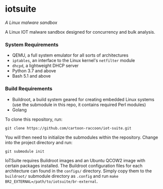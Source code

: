 # iotsuite

_A Linux malware sandbox_

A Linux IOT malware sandbox designed for concurrency and bulk analysis.

### System Requirements

- QEMU, a full system emulator for all sorts of architectures
- `iptables`, an interface to the Linux kernel's `netfilter` module
- `dhcpd`, a lightweight DHCP server
- Python 3.7 and above
- Bash 5.1 and above

### Build Requirements

- Buildroot, a build system geared for creating embedded Linux systems (use the submodule in this repo, it contains required Perl modules)
- Golang

To clone this repository, run:

```text
git clone https://github.com/cartoon-raccoon/iot-suite.git
```

You will then need to initialize the submodules within the repository. Change into the project directory and run:

```text
git submodule init
```

IoTSuite requires Buildroot images and an Ubuntu QCOW2 image with certain packages installed. The Buildroot configuration files for each architecture can found in the `configs/` directory. Simply copy them to the `buildroot/` submodule directory as `.config` and run `make BR2_EXTERNAL=/path/to/iotsuite/br-external`.
